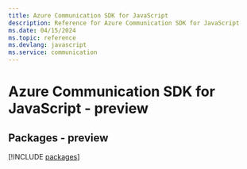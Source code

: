 ```yaml
---
title: Azure Communication SDK for JavaScript
description: Reference for Azure Communication SDK for JavaScript
ms.date: 04/15/2024
ms.topic: reference
ms.devlang: javascript
ms.service: communication
---
```

# Azure Communication SDK for JavaScript - preview
## Packages - preview
[!INCLUDE [packages](communication-index.md)]